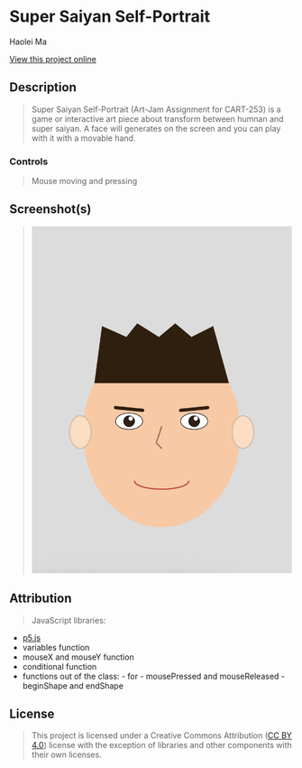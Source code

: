 # Super Saiyan Self-Portrait

Haolei Ma

[View this project online](https://mmmcarter.github.io/CART253-Fall-2025-/topics/art-jam/)

## Description

> Super Saiyan Self-Portrait (Art-Jam Assignment for CART-253) is a game or interactive art piece about transform between humnan and super saiyan. A face will generates on the screen and you can play with it with a movable hand.

### Controls

> Mouse moving and pressing

## Screenshot(s)

> ![Image of a clown face](./assets/images/ScreenShot.png)

## Attribution

> JavaScript libraries:
  - [p5.js](https;//p5js.org)
  - variables function
  - mouseX and mouseY function
  - conditional function
  - functions out of the class:
        - for
        - mousePressed and mouseReleased
        - beginShape and endShape


## License

> This project is licensed under a Creative Commons Attribution ([CC BY 4.0](https://creativecommons.org/licenses/by/4.0/deed.en)) license with the exception of libraries and other components with their own licenses.